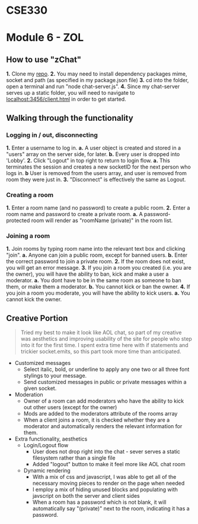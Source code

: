 
# CSE330

# Module 6 - ZOL

##  How to use "zChat"
**1.** Clone my [repo](https://github.com/zachglabman/zChat/).
**2.** You may need to install dependency packages mime, socket and path (as specified in my package.json file)
**3.** cd into the folder, open a terminal and run "node chat-server.js".
**4.** Since my chat-server serves up a static folder, you will need to navigate to [localhost:3456/client.html](localhost:3456/client.html) in order to get started.

## Walking through the functionality

### Logging in / out, disconnecting
**1.** Enter a username to log in.
	**a.** A user object is created and stored in a "users" array on the server side, for later.
	**b.** Every user is dropped into 'Lobby'.
**2.** Click "Logout" in top right to return to login flow.
	**a.** This terminates the session and creates a new socketID for the next person who logs in.
	**b** User is removed from the users array, and user is removed from room they were just in.
**3.** "Disconnect" is effectively the same as Logout.

### Creating a room
**1.** Enter a room name (and no password) to create a public room.
**2.** Enter a room name and password to create a private room.
	**a.** A password-protected room will render as "roomName (private)" in the room list.

### Joining a room
**1.** Join rooms by typing room name into the relevant text box and clicking "join".
	**a.**  Anyone can join a public room, except for banned users. 
	**b.** Enter the correct password to join a private room.
**2.** If the room does not exist, you will get an error message.
**3.** If you join a room you created (i.e. you are the owner), you will have the ability to ban, kick and make a user a moderator.
	**a.** You dont have to be in the same room as someone to ban them, or make them a moderator.
	**b.** You cannot kick or ban the owner.
**4.** If you join a room you moderate, you will have the ability to kick users.
	**a.** You cannot kick the owner.

## Creative Portion

>Tried my best to make it look like AOL chat, so part of my creative was aesthetics and improving usability of the site for people who step into it for the first time. I spent extra time here with if statements and trickier socket.emits, so this part took more time than anticipated.

- Customized messages
	- Select italic, bold, or underline to apply any one two or all three font stylings to your message.
	- Send customized messages in public or private messages within a given socket.
- Moderation
	- Owner of a room can add moderators who have the ability to kick out other users (except for the owner)
	- Mods are added to the moderators attribute of the rooms array
	- When a client joins a room, it is checked whether they are a moderator and automatically renders the relevant information for them.
- Extra functionality, aesthetics
	- Login/Logout flow
		- User does not drop right into the chat - sever serves a static filesystem rather than a single file
		- Added "logout" button to make it feel more like AOL chat room
	- Dynamic rendering
		- With a mix of css and javascript, I was able to get all of the necessary moving pieces to render on the page when needed
		- I employ a mix of hiding unused blocks and populating with javscript on both the server and client sides
		- When a room has a password which is not blank, it will automatically say "(private)" next to the room, indicating it has a password.
